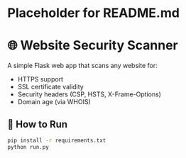 # Placeholder for README.md
# 🌐 Website Security Scanner

A simple Flask web app that scans any website for:
- HTTPS support
- SSL certificate validity
- Security headers (CSP, HSTS, X-Frame-Options)
- Domain age (via WHOIS)

## 🚀 How to Run
```bash
pip install -r requirements.txt
python run.py

